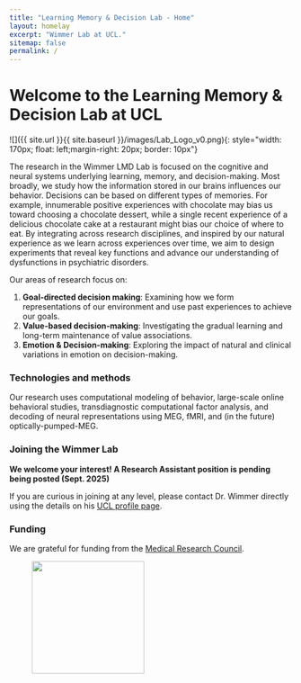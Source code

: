 ```yaml
---
title: "Learning Memory & Decision Lab - Home"
layout: homelay
excerpt: "Wimmer Lab at UCL."
sitemap: false
permalink: /
---
```


# Welcome to the Learning Memory & Decision Lab at UCL


![]({{ site.url }}{{ site.baseurl }}/images/Lab_Logo_v0.png){: style="width: 170px; float: left;margin-right: 20px; border: 10px"}


The research in the Wimmer LMD Lab is focused on the cognitive and neural systems underlying learning, memory, and decision-making. Most broadly, we study how the information stored in our brains influences our behavior. Decisions can be based on different types of memories. For example, innumerable positive experiences with chocolate may bias us toward choosing a chocolate dessert, while a single recent experience of a delicious chocolate cake at a restaurant might bias our choice of where to eat. By integrating across research disciplines, and inspired by our natural experience as we learn across experiences over time, we aim to design experiments that reveal key functions and advance our understanding of dysfunctions in psychiatric disorders.

Our areas of research focus on:

1. **Goal-directed decision making**: Examining how we form representations of our environment and use past experiences to achieve our goals.
2. **Value-based decision-making**: Investigating the gradual learning and long-term maintenance of value associations.
3. **Emotion & Decision-making**: Exploring the impact of natural and clinical variations in emotion on decision-making.

### Technologies and methods
Our research uses computational modeling of behavior, large-scale online behavioral studies, transdiagnostic computational factor analysis, and decoding of neural representations using MEG, fMRI, and (in the future) optically-pumped-MEG.


### Joining the Wimmer Lab
**We welcome your interest!  A Research Assistant position is pending being posted (Sept. 2025)**

If you are curious in joining at any level, please contact Dr. Wimmer directly using the details on his [UCL profile page](https://iris.ucl.ac.uk/iris/browse/profile?upi=GEWIM96).


### Funding
We are grateful for funding from the [Medical Research Council](https://www.ukri.org/councils/mrc/).

<figure class="third">
<img src="{{ site.url }}{{ site.baseurl }}/images/logopic/Logo_MRC.png" style="width: 200px">






